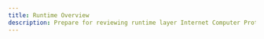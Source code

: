 ```yaml
---
title: Runtime Overview
description: Prepare for reviewing runtime layer Internet Computer Protocol replica upgrades
---
```


